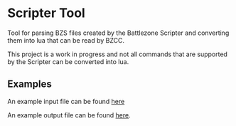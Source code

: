# Scripter Tool

Tool for parsing BZS files created by the Battlezone Scripter and converting them into lua that can be read by BZCC.

This project is a work in progress and not all commands that are supported by the Scripter can be converted into lua.

## Examples

An example input file can be found [here](/Examples/FS01.bzs)

An example output file can be found [here](Examples/FS01.lua).